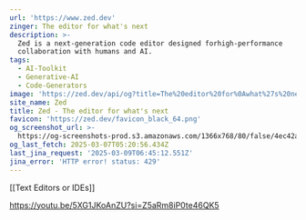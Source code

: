 ```yaml
---
url: 'https://www.zed.dev'
zinger: The editor for what's next
description: >-
  Zed is a next-generation code editor designed forhigh-performance
  collaboration with humans and AI.
tags:
  - AI-Toolkit
  - Generative-AI
  - Code-Generators
image: 'https://zed.dev/api/og?title=The%20editor%20for%0Awhat%27s%20next'
site_name: Zed
title: Zed - The editor for what's next
favicon: 'https://zed.dev/favicon_black_64.png'
og_screenshot_url: >-
  https://og-screenshots-prod.s3.amazonaws.com/1366x768/80/false/4ec42a68d8a1a84d2e195e4a8a18812ff14585034898a24648bd4e63992c54cc.jpeg
og_last_fetch: 2025-03-07T05:20:56.434Z
last_jina_request: '2025-03-09T06:45:12.551Z'
jina_error: 'HTTP error! status: 429'
---
```

[[Text Editors or IDEs]]

https://youtu.be/5XG1JKoAnZU?si=Z5aRm8iP0te46QK5
